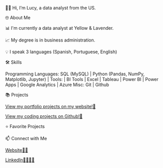 👋🏾 Hi, I’m Lucy, a data analyst from the US.

🤓 About Me

📊 I'm currently a data analyst at Yellow & Lavender.

📈 My degree is in business administration.

💡 I speak 3 languages (Spanish, Portuguese, English)

🛠 Skills

Programming Languages: SQL (MySQL) | Python (Pandas, NumPy, Matplotlib, Jupyter) | 
Tools:  | BI Tools | Excel | Tableau | Power BI | Power Apps | Google Analytics | Azure
Misc: Git | Github

📚 Projects

<a href="https://mavenanalytics.io/profile/Lucy-Vieira/201250221">View my portfolio projects on my website!🤖</a>

<a href="https://github.com/lucyvieira3">View my coding projects on Github!👾</a>

⭐ Favorite Projects

📫 Connect with Me

<a href="https://mavenanalytics.io/profile/Lucy-Vieira/201250221">Website✌🏽</a>


<a href="https://www.linkedin.com/in/lucia-pazos-v/">LinkedIn🫱🏽‍🫲🏼</a>

